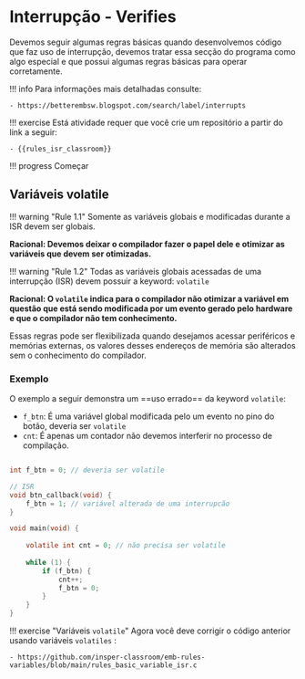 # Interrupção - Verifies

Devemos seguir algumas regras básicas quando desenvolvemos código que faz uso de interrupção, devemos tratar essa secção do programa como algo especial e que possui algumas regras básicas para operar corretamente. 

!!! info
    Para informações mais detalhadas consulte:
    
    - https://betterembsw.blogspot.com/search/label/interrupts 

!!! exercise
    Está atividade requer que você crie um repositório a partir do link a seguir:
    
    - {{rules_isr_classroom}}

!!! progress 
    Começar

## Variáveis volatile

!!! warning "Rule 1.1"
    Somente as variáveis globais e modificadas durante a ISR devem ser globais.
    
**Racional: Devemos deixar o compilador fazer o papel dele e otimizar as variáveis que devem ser otimizadas.**

!!! warning "Rule 1.2"
    Todas as variáveis globais acessadas de uma interrupção (ISR) devem possuir a keyword: `volatile`
    
**Racional: O `volatile` indica para o compilador não otimizar a variável em questão que está sendo modificada por um evento gerado pelo hardware e que o compilador não tem conhecimento.**

Essas regras pode ser flexibilizada quando desejamos acessar periféricos e memórias externas, os valores desses endereços de memória são alterados sem o conhecimento do compilador.

### Exemplo

O exemplo a seguir demonstra um ==uso errado== da keyword `volatile`:

- `f_btn`: É uma variável global modificada pelo um evento no pino do botão, deveria ser `volatile`
- `cnt`: É apenas um contador não devemos interferir no processo de compilação.

```c

int f_btn = 0; // deveria ser volatile

// ISR
void btn_callback(void) {
    f_btn = 1; // variável alterada de uma interrupcão
}

void main(void) {
    
    volatile int cnt = 0; // não precisa ser volatile
    
    while (1) {
        if (f_btn) {
            cnt++;
            f_btn = 0;
        }
    }
}
```

!!! exercise "Variáveis `volatile`"
    Agora você deve corrigir o código anterior usando variáveis `volatiles` :
    
    - https://github.com/insper-classroom/emb-rules-variables/blob/main/rules_basic_variable_isr.c
